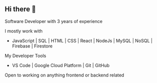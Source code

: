 ## Hi there 👋
Software Developer with 3 years of experience

I mostly work with
- JavaScript | SQL | HTML | CSS | React | NodeJs | MySQL | NoSQL | Firebase | Firestore

My Developer Tools
- VS Code | Google Cloud Platform | Git | GitHub

Open to working on anything frontend or backend related
<!--
**Robert1138/Robert1138** is a ✨ _special_ ✨ repository because its `README.md` (this file) appears on your GitHub profile.
Here are some ideas to get you started:

- 🔭 I’m currently working on ...
- 🌱 I’m currently learning ...
- 👯 I’m looking to collaborate on ...
- 🤔 I’m looking for help with ...
- 💬 Ask me about ...
- 📫 How to reach me: ...
- 😄 Pronouns: ...
- ⚡ Fun fact: ...
-->




